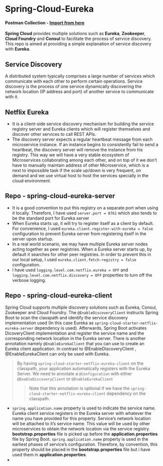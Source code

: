 # Spring-Cloud-Eureka

#### Postman Collection - [Import from here](https://www.getpostman.com/collections/5481f9e670efc011755a)

__Spring Cloud__ provides multiple solutions such as __Eureka__, __Zookeeper__, __Cloud Foundry__ and __Consul__ to facilitate the process of service discovery. This repo is aimed at providing a simple explanation of service discovery with __Eureka__.

## Service Discovery
A distributed system typically comprises a large number of services which communicate with each other to perform certain operations. Service discovery is the process of one service dynamically discovering the network location (IP address and port) of another service to communicate with it.

## Netflix Eureka
- It is a client-side service discovery mechanism for building the service registry server and Eureka clients which will register themselves and discover other services to call REST APIs.
- The discovery server expects a regular heartbeat message from each microservice instance. If an instance begins to consistently fail to send a heartbeat, the discovery server will remove the instance from his registry. This way we will have a very stable ecosystem of Microservices collaborating among each other, and on top of it we don’t have to manually maintain address of other Microservice, which is a next to impossible task if the scale up/down is very frequent, on demand and we use virtual host to host the services specially in the cloud environment.

## Repo - spring-cloud-eureka-server
- It is a good convention to put this registry on a separate port when using it locally. Therefore, I have used `server.port = 8761` which also tends to be the standard port for Eureka server
- When Eureka starts up, it will try to register itself as a client by default. For convenience, I used `eureka.client.register-with-eureka = false` configuration to prevent Eureka server from registering itself in the server upon startup.
- In a real world scenario, we may have multiple Eureka server nodes acting together as peer registries. When a Eureka server starts up, by default it searches for other peer registries. In order to prevent this in our local setup, I used `eureka.client.fetch-registry = false` configuration.
- I have used `logging.level.com.netflix.eureka = OFF` and `logging.level.com.netflix.discovery = OFF` properties to turn off the verbose logging.

## Repo - spring-cloud-eureka-client
Spring Cloud supports multiple discovery solutions such as Eureka, Consul, Zookeeper and Cloud Foundry. The `@EnableDiscoveryClient` instructs Spring Boot to scan the classpath and identify the service discovery implementation used (In this case Eureka as `spring-cloud-starter-netflix-eureka-server` dependency is used). Afterwards, Spring Boot activates DicoveryClient implementation and register the service name and the corresponding network location in the Eureka server.
There is another annotation namely `@EnableEurekaClient` that you can use to create an Eureka client application. In contrast to @EnableDiscoveryClient , @EnableEurekaClient can only be used with Eureka.

> By having `spring-cloud-starter-netflix-eureka-client` on the classpath, your application automatically registers with the Eureka Server. We need to annotate a `@Configuration` with either `@EnableDiscoveryClient` or `@EnableEurekaClient`
>> Note that this annotation is optional if we have the `spring-cloud-starter-netflix-eureka-client` dependency on the classpath.

- `spring.application.name` property is used to indicate the service name. Eureka client service registers in the Eureka server with whatever the name you have provided for this property. Service’s network location will be attached to it’s service name. This value will be used by other microservices to obtain the network location via the service registry. __bootstrap.properties__ file is picked up before the __application.properties__ file by Spring Boot. `spring.application.name` property is used in the earliest phases of service’s configuration. Therefore, by convention, this property should be placed in the __bootstrap.properties__ file but i have used them in __application.properties__.
- 
